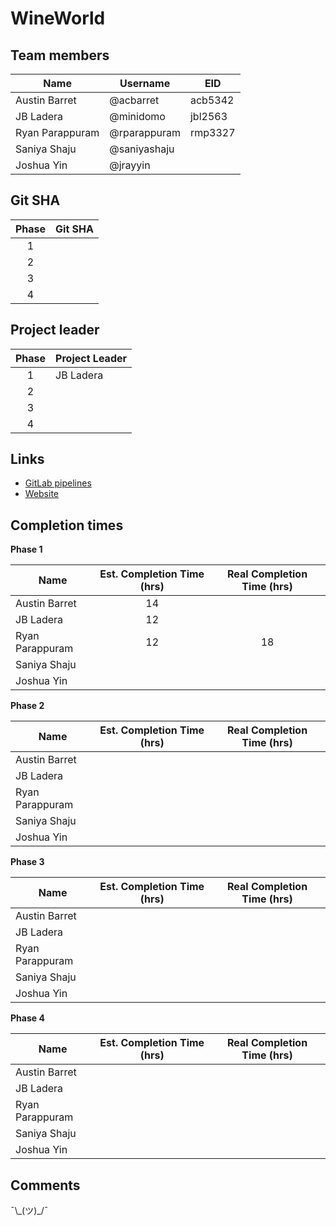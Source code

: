 # WineWorld

## Team members

| Name            | Username     | EID     |
| --------------- | ------------ | ------- |
| Austin Barret   | @acbarret    | acb5342 |
| JB Ladera       | @minidomo    | jbl2563 |
| Ryan Parappuram | @rparappuram | rmp3327 |
| Saniya Shaju    | @saniyashaju |         |
| Joshua Yin      | @jrayyin     |         |

## Git SHA

| Phase | Git SHA |
| :---: | :-----: |
|   1   |         |
|   2   |         |
|   3   |         |
|   4   |         |

## Project leader

| Phase | Project Leader |
| :---: | -------------- |
|   1   | JB Ladera      |
|   2   |                |
|   3   |                |
|   4   |                |

## Links
- [GitLab pipelines](https://gitlab.com/rparappuram/cs373-idb-12/-/pipelines)
- [Website](https://www.wineworld.me/)

## Completion times

**Phase 1**

| Name            | Est. Completion Time (hrs) | Real Completion Time (hrs) |
| --------------- | :------------------------: | :------------------------: |
| Austin Barret   |             14             |                            |
| JB Ladera       |             12             |                            |
| Ryan Parappuram |             12             |             18             |
| Saniya Shaju    |                            |                            |
| Joshua Yin      |                            |                            |

**Phase 2**

| Name            | Est. Completion Time (hrs) | Real Completion Time (hrs) |
| --------------- | :------------------------: | :------------------------: |
| Austin Barret   |                            |                            |
| JB Ladera       |                            |                            |
| Ryan Parappuram |                            |                            |
| Saniya Shaju    |                            |                            |
| Joshua Yin      |                            |                            |

**Phase 3**

| Name            | Est. Completion Time (hrs) | Real Completion Time (hrs) |
| --------------- | :------------------------: | :------------------------: |
| Austin Barret   |                            |                            |
| JB Ladera       |                            |                            |
| Ryan Parappuram |                            |                            |
| Saniya Shaju    |                            |                            |
| Joshua Yin      |                            |                            |

**Phase 4**

| Name            | Est. Completion Time (hrs) | Real Completion Time (hrs) |
| --------------- | :------------------------: | :------------------------: |
| Austin Barret   |                            |                            |
| JB Ladera       |                            |                            |
| Ryan Parappuram |                            |                            |
| Saniya Shaju    |                            |                            |
| Joshua Yin      |                            |                            |

## Comments

¯\\\_(ツ)\_/¯
